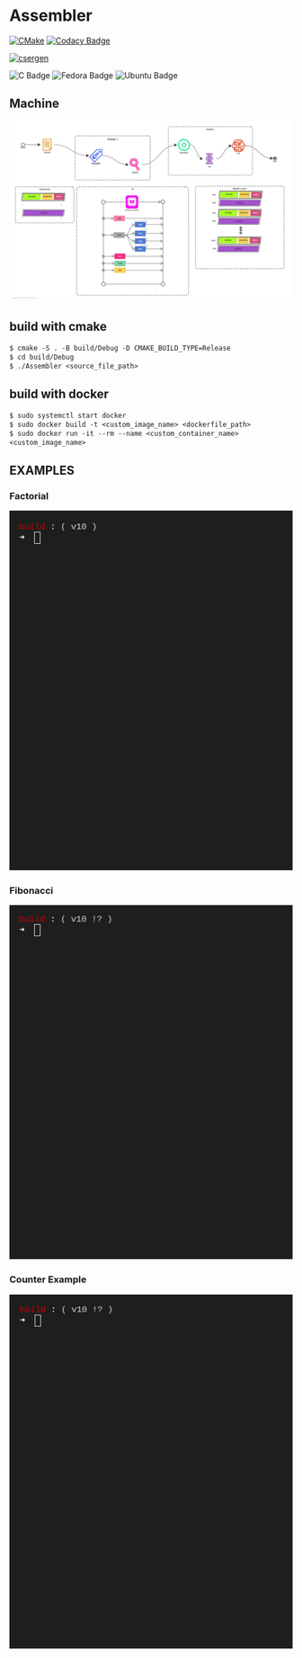 # Assembler
[![CMake](https://github.com/csergen/Assembler/actions/workflows/cmake.yml/badge.svg?branch=main)](https://github.com/csergen/Assembler/actions/workflows/cmake.yml)
[![Codacy Badge](https://app.codacy.com/project/badge/Grade/a0630c3f393d44f0be60b17416025324)](https://www.codacy.com/gh/csergen/Assembler/dashboard?utm_source=github.com&amp;utm_medium=referral&amp;utm_content=csergen/Assembler&amp;utm_campaign=Badge_Grade)

[![csergen](https://circleci.com/gh/csergen/Assembler.svg?style=svg)](https://app.circleci.com/pipelines/github/csergen/Assembler?invite=true)


![C Badge](https://img.shields.io/badge/C-00599C?style=for-the-badge&logo=c&logoColor=white)
![Fedora Badge](https://img.shields.io/badge/Fedora-294172?style=for-the-badge&logo=fedora&logoColor=white)
![Ubuntu Badge](https://img.shields.io/badge/Ubuntu-E95420?style=for-the-badge&logo=ubuntu&logoColor=white)

## Machine
![machine](docs/img/final.jpg)


## build with cmake
```console
$ cmake -S . -B build/Debug -D CMAKE_BUILD_TYPE=Release
$ cd build/Debug
$ ./Assembler <source_file_path>
```
## build with docker
```console
$ sudo systemctl start docker
$ sudo docker build -t <custom_image_name> <dockerfile_path>
$ sudo docker run -it --rm --name <custom_container_name> <custom_image_name>
```



## EXAMPLES

### Factorial
![factorial](docs/img/factorial.gif)

### Fibonacci
![fibonacci](docs/img/fibonacci.gif)

### Counter Example
![ex](docs/img/ex.gif)
